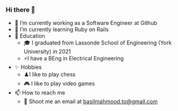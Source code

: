 ### Hi there 👋

- 🔭 I’m currently working as a Software Engineer at Github
- 🌱 I’m currently learning Ruby on Rails
- 🏫 Education
  - 🎓 I graduated from Lassonde School of Engineering (York University) in 2021
  - ⚡I have a BEng in Electrical Engineering
- ✨ Hobbies
  - ♟️I like to play chess
  - 🎮 I like to play video games
- 📫 How to reach me
  - 📨 Shoot me an email at basilmahmood.to@gmail.com

<!--
**basilmahmood/basilmahmood** is a ✨ _special_ ✨ repository because its `README.md` (this file) appears on your GitHub profile.

Here are some ideas to get you started:

- 🔭 I’m currently working on ...
- 🌱 I’m currently learning ...
- 👯 I’m looking to collaborate on ...
- 🤔 I’m looking for help with ...
- 💬 Ask me about ...
- 📫 How to reach me: ...
- 😄 Pronouns: ...
- ⚡ Fun fact: ...
-->
